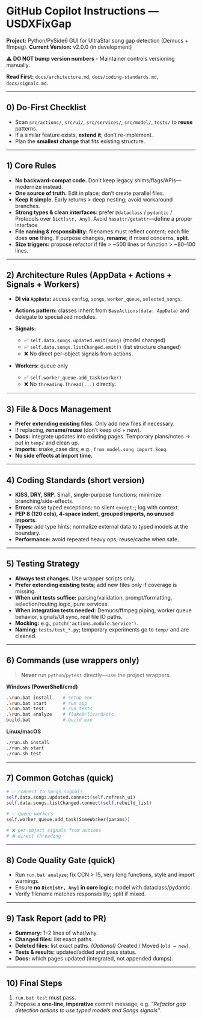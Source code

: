 # GitHub Copilot Instructions — USDXFixGap

**Project:** Python/PySide6 GUI for UltraStar song gap detection (Demucs + ffmpeg).
**Current Version:** v2.0.0 (in development)

⚠️ **DO NOT bump version numbers** - Maintainer controls versioning manually.

**Read First:** `docs/architecture.md`, `docs/coding-standards.md`, `docs/signals.md`.

---

## 0) Do-First Checklist

* Scan `src/actions/`, `src/ui/`, `src/services/`, `src/model/`, `tests/` to **reuse** patterns.
* If a similar feature exists, **extend it**; don’t re-implement.
* Plan the **smallest change** that fits existing structure.

---

## 1) Core Rules

* **No backward-compat code.** Don’t keep legacy shims/flags/APIs—modernize instead.
* **One source of truth.** Edit in place; don’t create parallel files.
* **Keep it simple.** Early returns > deep nesting; avoid workaround branches.
* **Strong types & clean interfaces:** prefer `@dataclass` / `pydantic` / Protocols over `Dict[str, Any]`.
  Avoid `hasattr/getattr`—define a proper interface.
* **File naming & responsibility:** filenames must reflect content; each file does **one** thing.
  If purpose changes, **rename**; if mixed concerns, **split**.
* **Size triggers:** propose refactor if file > ~500 lines or function > ~80–100 lines.

---

## 2) Architecture Rules (AppData + Actions + Signals + Workers)

* **DI via `AppData`:** access `config`, `songs`, `worker_queue`, `selected_songs`.
* **Actions pattern:** classes inherit from `BaseActions(data: AppData)` and delegate to specialized modules.
* **Signals:**

  * ✅ `self.data.songs.updated.emit(song)` (model changed)
  * ✅ `self.data.songs.listChanged.emit()` (list structure changed)
  * ❌ No direct per-object signals from actions.
* **Workers:** queue only

  * ✅ `self.worker_queue.add_task(worker)`
  * ❌ No `threading.Thread(...)` directly.

---

## 3) File & Docs Management

* **Prefer extending existing files.** Only add new files if necessary.
* If replacing, **rename/reuse** (don’t keep old + new).
* **Docs:** integrate updates into existing pages.
  Temporary plans/notes → put in `temp/` and clean up.
* **Imports:** snake_case dirs; e.g., `from model.song import Song`.
* **No side effects at import time.**

---

## 4) Coding Standards (short version)

* **KISS, DRY, SRP.** Small, single-purpose functions; minimize branching/side-effects.
* **Errors:** raise typed exceptions; no silent `except:`; log with context.
* **PEP 8 (120 cols), 4-space indent, grouped imports, no unused imports.**
* **Types:** add type hints; normalize external data to typed models at the boundary.
* **Performance:** avoid repeated heavy ops; reuse/cache when safe.

---

## 5) Testing Strategy

* **Always test changes.** Use wrapper scripts only.
* **Prefer extending existing tests**; add new files only if coverage is missing.
* **When unit tests suffice:** parsing/validation, prompt/formatting, selection/routing logic, pure services.
* **When integration tests needed:** Demucs/ffmpeg piping, worker queue behavior, signals/UI sync, real file IO paths.
* **Mocking:** e.g., `patch('actions.module.Service')`.
* **Naming:** `tests/test_*.py`; temporary experiments go to `temp/` and are cleaned.

---

## 6) Commands (use wrappers only)

> **Never** run `python`/`pytest` directly—use the project wrappers.

**Windows (PowerShell/cmd)**

```bash
.\run.bat install    # setup env
.\run.bat start      # run app
.\run.bat test       # run tests
.\run.bat analyze    # flake8/lizard/etc.
build.bat            # build exe
```

**Linux/macOS**

```bash
./run.sh install
./run.sh start
./run.sh test
```

---

## 7) Common Gotchas (quick)

```python
# ✅ connect to Songs signals
self.data.songs.updated.connect(self.refresh_ui)
self.data.songs.listChanged.connect(self.rebuild_list)

# ✅ queue workers
self.worker_queue.add_task(SomeWorker(params))

# ❌ per-object signals from actions
# ❌ direct threading
```

---

## 8) Code Quality Gate (quick)

* Run `run.bat analyze`; fix CCN > 15, very long functions, style and import warnings.
* Ensure **no `Dict[str, Any]` in core logic**; model with dataclass/pydantic.
* Verify filename matches responsibility; split if mixed.

---

## 9) Task Report (add to PR)

* **Summary:** 1–2 lines of what/why.
* **Changed files:** list exact paths.
* **Deleted files:** list exact paths.
  *(Optional)* Created / Moved (`old → new`).
* **Tests & results:** updated/added and pass status.
* **Docs:** which pages updated (integrated, not appended dumps).

---

## 10) Final Steps

1. `run.bat test` must pass.
2. Propose a **one-line, imperative** commit message, e.g.
   *“Refactor gap detection actions to use typed models and Songs signals”*.
